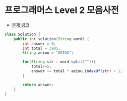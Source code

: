 # 프로그래머스 Level 2 모음사전

- [문제 링크](https://school.programmers.co.kr/learn/courses/30/lessons/84512)

```java
class Solution {
    public int solution(String word) {
        int answer = 0;
        int total = 3905;
        String aeiou = "AEIOU";

        for(String str : word.split("")){
            total/=5;
            answer += total * aeiou.indexOf(str) + 1;
        }

        return answer;
    }
}
```
